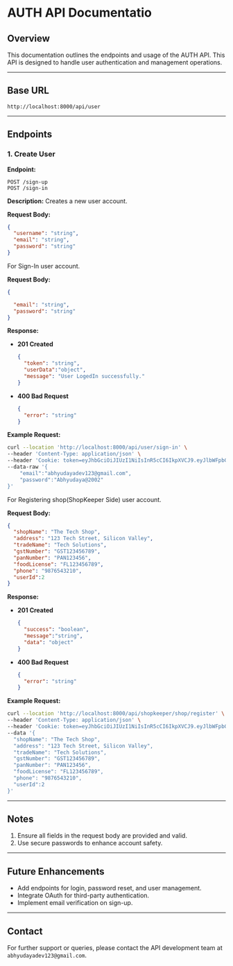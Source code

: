 # AUTH API Documentatio

## Overview
This documentation outlines the endpoints and usage of the AUTH API. This API is designed to handle user authentication and management operations.

---

## Base URL
`http://localhost:8000/api/user`

---

## Endpoints

### 1. **Create User**
**Endpoint:**
```
POST /sign-up
POST /sign-in
```
**Description:**
Creates a new user account.

**Request Body:**
```json
{
  "username": "string",
  "email": "string",
  "password": "string"
}
```
For Sign-In  user account.

**Request Body:**
```json
{

  "email": "string",
  "password": "string"
}
```

**Response:**
- **201 Created**
  ```json
  {
    "token": "string",
    "userData":"object",
    "message": "User LogedIn successfully."
  }
  ```
- **400 Bad Request**
  ```json
  {
    "error": "string"
  }
  ```

**Example Request:**
```bash
curl --location 'http://localhost:8000/api/user/sign-in' \
--header 'Content-Type: application/json' \
--header 'Cookie: token=eyJhbGciOiJIUzI1NiIsInR5cCI6IkpXVCJ9.eyJlbWFpbCI6ImFiaHl1ZGF5YWRldjEyM0BnbWFpbC5jb20iLCJpZCI6MSwibmFtZSI6IkFiaHl1ZGF5YSIsImlhdCI6MTczNjQ5MzM1MiwiZXhwIjoxNzM2NTI5MzUyfQ.O3aXrTpk3yJye5nsHJ4slW5-lu9MBV1HiljrKFLh9Ik' \
--data-raw '{
    "email":"abhyudayadev123@gmail.com",
    "password":"Abhyudaya@2002"
}'
```
For Registering shop(ShopKeeper Side)  user account.

**Request Body:**
```json
{
  "shopName": "The Tech Shop",
  "address": "123 Tech Street, Silicon Valley",
  "tradeName": "Tech Solutions",
  "gstNumber": "GST123456789",
  "panNumber": "PAN123456",
  "foodLicense": "FL123456789",
  "phone": "9876543210",
  "userId":2
}
```

**Response:**
- **201 Created**
  ```json
  {
    "success": "boolean",
    "message":"string",
    "data": "object"
  }
  ```
- **400 Bad Request**
  ```json
  {
    "error": "string"
  }
  ```

**Example Request:**
```bash
curl --location 'http://localhost:8000/api/shopkeeper/shop/register' \
--header 'Content-Type: application/json' \
--header 'Cookie: token=eyJhbGciOiJIUzI1NiIsInR5cCI6IkpXVCJ9.eyJlbWFpbCI6ImFiaHl1ZGF5YWRldjEyM0BnbWFpbC5jb20iLCJpZCI6MSwibmFtZSI6IkFiaHl1ZGF5YSIsImlhdCI6MTczNjU3MjQ0MCwiZXhwIjoxNzM2NjA4NDQwfQ.nCqcgG3kOAPj_Itq1r6Y0ewkllZcEWxoKOYuH2oVzCM' \
--data '{
  "shopName": "The Tech Shop",
  "address": "123 Tech Street, Silicon Valley",
  "tradeName": "Tech Solutions",
  "gstNumber": "GST123456789",
  "panNumber": "PAN123456",
  "foodLicense": "FL123456789",
  "phone": "9876543210",
  "userId":2
}'
```



---

## Notes
1. Ensure all fields in the request body are provided and valid.
2. Use secure passwords to enhance account safety.

---

## Future Enhancements
- Add endpoints for login, password reset, and user management.
- Integrate OAuth for third-party authentication.
- Implement email verification on sign-up.

---

## Contact
For further support or queries, please contact the API development team at `abhyudayadev123@gmail.com`.

